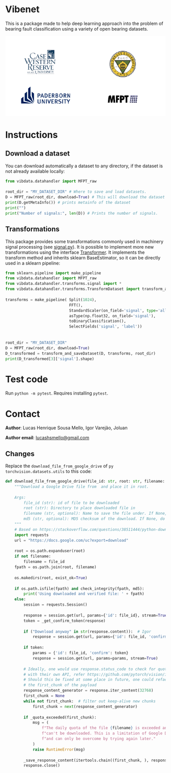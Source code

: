 # Vibenet

This is a package made to help deep learning approach into the problem of bearing fault classification
using a variety of open bearing datasets.

![image](Datasets.png "Datasets")

# Instructions 

## Download a dataset
You can download automatically a dataset to any directory, if the dataset is not already available locally:
```python
from vibdata.datahandler import MFPT_raw

root_dir = "MY_DATASET_DIR" # Where to save and load datasets.
D = MFPT_raw(root_dir, download=True) # This will download the dataset to root_dir if not already available in root_dir.
print(D.getMetaInfo()) # prints metainfo of the dataset
print("")
print("Number of signals:", len(D)) # Prints the number of signals.
```

## Transformations
This package provides some transformations commonly used in machinery signal processing (see [signal.py](vibdata/datahandler/transforms/signal.py)).
It is possible to implement more new transformations using the interface [Transformer](vibdata/datahandler/transforms/signal.py#L14). It implements the transform method and inherits sklearn BaseEstimator, so it can be directly used in a sklearn pipeline: 

```python
from sklearn.pipeline import make_pipeline
from vibdata.datahandler import MFPT_raw
from vibdata.datahandler.transforms.signal import *
from vibdata.datahandler.transforms.TransformDataset import transform_and_saveDataset

transforms = make_pipeline( Split(1024),
                            FFT(),
                            StandardScaler(on_field='signal', type='all'),
                            asType(np.float32, on_field='signal'),
                            toBinaryClassification(),
                            SelectFields('signal', 'label'))


root_dir = "MY_DATASET_DIR"
D = MFPT_raw(root_dir, download=True)
D_transformed = transform_and_saveDataset(D, transforms, root_dir)
print(D_transformed[3]['signal'].shape)
```

# Test code
Run `python -m pytest`. Requires installing `pytest`.

# Contact

**Author**: Lucas Henrique Sousa Mello, Igor Varejão, Joluan

**Author email**: lucashsmello@gmail.com

## Changes
Replace the `download_file_from_google_drive` of `py torchvision.datasets.utils` to this code:
```python
def download_file_from_google_drive(file_id: str, root: str, filename: Optional[str] = None, md5: Optional[str] = None):
    """Download a Google Drive file from  and place it in root.

    Args:
        file_id (str): id of file to be downloaded
        root (str): Directory to place downloaded file in
        filename (str, optional): Name to save the file under. If None, use the id of the file.
        md5 (str, optional): MD5 checksum of the download. If None, do not check
    """
    # Based on https://stackoverflow.com/questions/38511444/python-download-files-from-google-drive-using-url
    import requests
    url = "https://docs.google.com/uc?export=download"

    root = os.path.expanduser(root)
    if not filename:
        filename = file_id
    fpath = os.path.join(root, filename)

    os.makedirs(root, exist_ok=True)

    if os.path.isfile(fpath) and check_integrity(fpath, md5):
        print('Using downloaded and verified file: ' + fpath)
    else:
        session = requests.Session()

        response = session.get(url, params={'id': file_id}, stream=True)
        token = _get_confirm_token(response)

        if ("Download anyway" in str(response.content)):  # Igor
            response = session.get(url, params={'id': file_id, 'confirm': True}, stream=True)  # Igor

        if token:
            params = {'id': file_id, 'confirm': token}
            response = session.get(url, params=params, stream=True)

        # Ideally, one would use response.status_code to check for quota limits, but google drive is not consistent
        # with their own API, refer https://github.com/pytorch/vision/issues/2992#issuecomment-730614517.
        # Should this be fixed at some place in future, one could refactor the following to no longer rely on decoding
        # the first_chunk of the payload
        response_content_generator = response.iter_content(32768)
        first_chunk = None
        while not first_chunk:  # filter out keep-alive new chunks
            first_chunk = next(response_content_generator)

        if _quota_exceeded(first_chunk):
            msg = (
                f"The daily quota of the file {filename} is exceeded and it "
                f"can't be downloaded. This is a limitation of Google Drive "
                f"and can only be overcome by trying again later."
            )
            raise RuntimeError(msg)

        _save_response_content(itertools.chain((first_chunk, ), response_content_generator), fpath)
        response.close()
```
